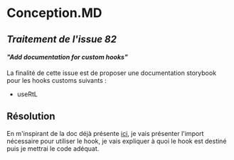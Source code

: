 # Conception.MD 
## _Traitement de l'issue 82_
#### _"Add documentation for custom hooks"_
La finalité de cette issue est de proposer une documentation storybook pour les hooks customs suivants :

- useRtL

## Résolution

En m'inspirant de la doc déjà présente [ici](https://start-ui.vercel.app/storybook/), je vais présenter l'import nécessaire pour utiliser le hook, 
je vais expliquer à quoi le hook est destiné puis je mettrai le code adéquat.